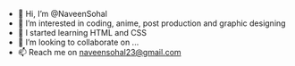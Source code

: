 - 👋 Hi, I’m @NaveenSohal
- 👀 I’m interested in coding, anime, post production and graphic designing
- 🌱 I started learning HTML and CSS
- 💞️ I’m looking to collaborate on ...
- 📫 Reach me on naveensohal23@gmail.com

<!---
NaveenSohal/NaveenSohal is a ✨ special ✨ repository because its `README.md` (this file) appears on your GitHub profile.
You can click the Preview link to take a look at your changes.
--->
